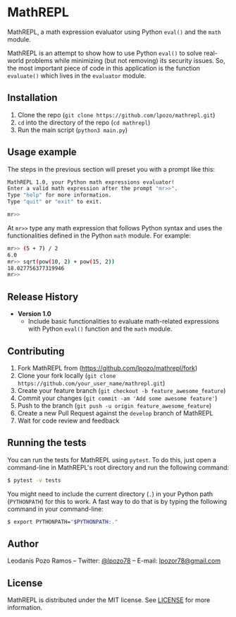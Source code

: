 # MathREPL

MathREPL, a math expression evaluator using Python `eval()` and the `math` module.

MathREPL is an attempt to show how to use Python `eval()` to solve real-world problems while minimizing (but not removing) its security issues. So, the most important piece of code in this application is the function `evaluate()` which lives in the `evaluator` module.

## Installation

1. Clone the repo (`git clone https://github.com/lpozo/mathrepl.git`)
2. `cd` into the directory of the repo (`cd mathrepl`)
3. Run the main script (`python3 main.py`)

## Usage example

The steps in the previous section will preset you with a prompt like this:

```sh
MathREPL 1.0, your Python math expressions evaluator!
Enter a valid math expression after the prompt "mr>>".
Type "help" for more information.
Type "quit" or "exit" to exit.

mr>>
```

At `mr>>` type any math expression that follows Python syntax and uses the functionalities defined in the Python `math` module. For example:

```sh
mr>> (5 + 7) / 2
6.0
mr>> sqrt(pow(10, 2) + pow(15, 2))
18.027756377319946
mr>>
```

## Release History

- **Version 1.0**
  - Include basic functionalities to evaluate math-related expressions with Python `eval()` function and the `math` module.

## Contributing

1. Fork MathREPL from (<https://github.com/lpozo/mathrepl/fork>)
2. Clone your fork locally (`git clone https://github.com/your_user_name/mathrepl.git`)
3. Create your feature branch (`git checkout -b feature_awesome_feature`)
4. Commit your changes (`git commit -am 'Add some awesome feature'`)
5. Push to the branch (`git push -u origin feature_awesome_feature`)
6. Create a new Pull Request against the `develop` branch of MathREPL
7. Wait for code review and feedback

## Running the tests

You can run the tests for MathREPL using `pytest`. To do this, just open a command-line in MathREPL's root directory and run the following command:

```sh
$ pytest -v tests
```

You might need to include the current directory (`.`) in your Python path (`PYTHONPATH`) for this to work. A fast way to do that is by typing the following command in your command-line:

```sh
$ export PYTHONPATH="$PYTHONPATH:."
```

## Author

Leodanis Pozo Ramos – Twitter: [@lpozo78](https://twitter.com/lpozo78) – E-mail: lpozor78@gmail.com

## License

MathREPL is distributed under the MIT license. See [LICENSE](https://github.com/lpozo/mathrepl) for more information.

